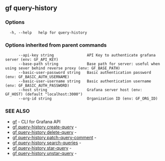 ## gf query-history



### Options

```
  -h, --help   help for query-history
```

### Options inherited from parent commands

```
      --api-key string               API Key to authenticate grafana server (env: GF_API_KEY)
      --base-path string             Base path for server: useful when using sever behind reverse proxy (env: GF_BASE_PATH)
      --basic-user-password string   Basic authentication password (env: GF_BASIC_AUTH_USERNAME)
      --basic-user-username string   Basic authentication username (env: GF_BASIC_AUTH_PASSWORD)
      --host string                  Grafana server host (env: GF_HOST) (default "localhost:3000")
      --org-id string                Organization ID (env: GF_ORG_ID)
```

### SEE ALSO

* [gf](gf.md)	 - CLI for Grafana API
* [gf query-history create-query](gf_query-history_create-query.md)	 - 
* [gf query-history delete-query](gf_query-history_delete-query.md)	 - 
* [gf query-history patch-query-comment](gf_query-history_patch-query-comment.md)	 - 
* [gf query-history search-queries](gf_query-history_search-queries.md)	 - 
* [gf query-history star-query](gf_query-history_star-query.md)	 - 
* [gf query-history unstar-query](gf_query-history_unstar-query.md)	 - 

